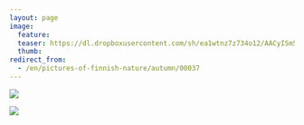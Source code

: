 ```yaml
---
layout: page
image:
  feature:
  teaser: https://dl.dropboxusercontent.com/sh/ea1wtnz7z734o12/AACyISm5ED37LMTOLz_lPnP7a/luontokuvat/syksy/DSC15056-245px.jpg
  thumb:
redirect_from:
  - /en/pictures-of-finnish-nature/autumn/00037
---
```


[![](https://dl.dropboxusercontent.com/sh/ea1wtnz7z734o12/AAD1C6txxTV-A9r1uptN0hJta/luontokuvat/syksy/DSC15093-800px.jpg)](https://dl.dropboxusercontent.com/sh/ea1wtnz7z734o12/AAAUBi53pT7RJC2oSbhQxJG3a/luontokuvat/syksy/DSC15093.jpg)

[![](https://dl.dropboxusercontent.com/sh/ea1wtnz7z734o12/AABpLDCFLzPjYbVLWwcaGrnja/luontokuvat/syksy/DSC15056-800px.jpg)](https://dl.dropboxusercontent.com/sh/ea1wtnz7z734o12/AACEw5ARDYuGgJ_1jZr84MOOa/luontokuvat/syksy/DSC15056.jpg)
